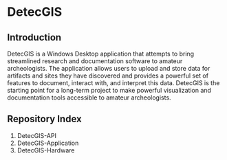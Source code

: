 # DetecGIS
## Introduction

DetecGIS is a Windows Desktop application that attempts to bring streamlined research and documentation software to amateur archeologists. The application allows users to upload and store data for artifacts and sites they have discovered and provides a powerful set of features to document, interact with, and interpret this data. DetecGIS is the starting point for a long-term project to make powerful visualization and documentation tools accessible to amateur archeologists.

## Repository Index
1. DetecGIS-API
2. DetecGIS-Application
3. DetecGIS-Hardware
